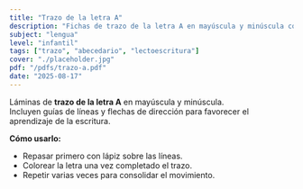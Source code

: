 ```yaml
---
title: "Trazo de la letra A"
description: "Fichas de trazo de la letra A en mayúscula y minúscula con líneas guía y flechas. Actividad para infantil que desarrolla la motricidad fina y la lectoescritura."
subject: "lengua"
level: "infantil"
tags: ["trazo", "abecedario", "lectoescritura"]
cover: "./placeholder.jpg"
pdf: "/pdfs/trazo-a.pdf"
date: "2025-08-17"
---
```


Láminas de **trazo de la letra A** en mayúscula y minúscula.  
Incluyen guías de líneas y flechas de dirección para favorecer el aprendizaje de la escritura.

**Cómo usarlo:**
- Repasar primero con lápiz sobre las líneas.  
- Colorear la letra una vez completado el trazo.  
- Repetir varias veces para consolidar el movimiento.
